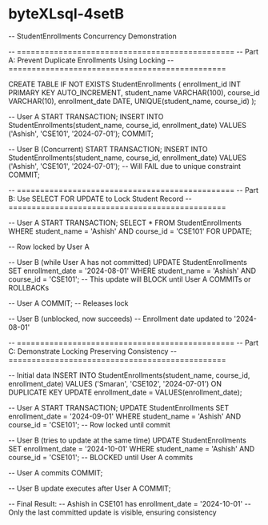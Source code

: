 # byteXLsql-4setB
-- StudentEnrollments Concurrency Demonstration

-- ===============================================
-- Part A: Prevent Duplicate Enrollments Using Locking
-- ===============================================

CREATE TABLE IF NOT EXISTS StudentEnrollments (
    enrollment_id INT PRIMARY KEY AUTO_INCREMENT,
    student_name VARCHAR(100),
    course_id VARCHAR(10),
    enrollment_date DATE,
    UNIQUE(student_name, course_id)
);

-- User A
START TRANSACTION;
INSERT INTO StudentEnrollments(student_name, course_id, enrollment_date)
VALUES ('Ashish', 'CSE101', '2024-07-01');
COMMIT;

-- User B (Concurrent)
START TRANSACTION;
INSERT INTO StudentEnrollments(student_name, course_id, enrollment_date)
VALUES ('Ashish', 'CSE101', '2024-07-01'); -- Will FAIL due to unique constraint
COMMIT;


-- ===============================================
-- Part B: Use SELECT FOR UPDATE to Lock Student Record
-- ===============================================

-- User A
START TRANSACTION;
SELECT * FROM StudentEnrollments
WHERE student_name = 'Ashish' AND course_id = 'CSE101'
FOR UPDATE;

-- Row locked by User A

-- User B (while User A has not committed)
UPDATE StudentEnrollments
SET enrollment_date = '2024-08-01'
WHERE student_name = 'Ashish' AND course_id = 'CSE101';
-- This update will BLOCK until User A COMMITs or ROLLBACKs

-- User A
COMMIT; -- Releases lock

-- User B (unblocked, now succeeds)
-- Enrollment date updated to '2024-08-01'


-- ===============================================
-- Part C: Demonstrate Locking Preserving Consistency
-- ===============================================

-- Initial data
INSERT INTO StudentEnrollments(student_name, course_id, enrollment_date)
VALUES ('Smaran', 'CSE102', '2024-07-01')
ON DUPLICATE KEY UPDATE enrollment_date = VALUES(enrollment_date);

-- User A
START TRANSACTION;
UPDATE StudentEnrollments
SET enrollment_date = '2024-09-01'
WHERE student_name = 'Ashish' AND course_id = 'CSE101';
-- Row locked until commit

-- User B (tries to update at the same time)
UPDATE StudentEnrollments
SET enrollment_date = '2024-10-01'
WHERE student_name = 'Ashish' AND course_id = 'CSE101';
-- BLOCKED until User A commits

-- User A commits
COMMIT;

-- User B update executes after User A
COMMIT;

-- Final Result:
-- Ashish in CSE101 has enrollment_date = '2024-10-01'
-- Only the last committed update is visible, ensuring consistency
